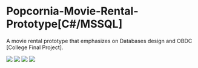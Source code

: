 # Popcornia-Movie-Rental-Prototype[C#/MSSQL]
A movie rental prototype that emphasizes on Databases design and OBDC [College Final Project].

![]({{site.baseurl}}/Screenshots/screen%20(5).png)
![]({{site.baseurl}}/Screenshots/screen%20(1).png)
![]({{site.baseurl}}/Screenshots/screen%20(3).png)
![]({{site.baseurl}}/Screenshots/screen%20(4).png)
